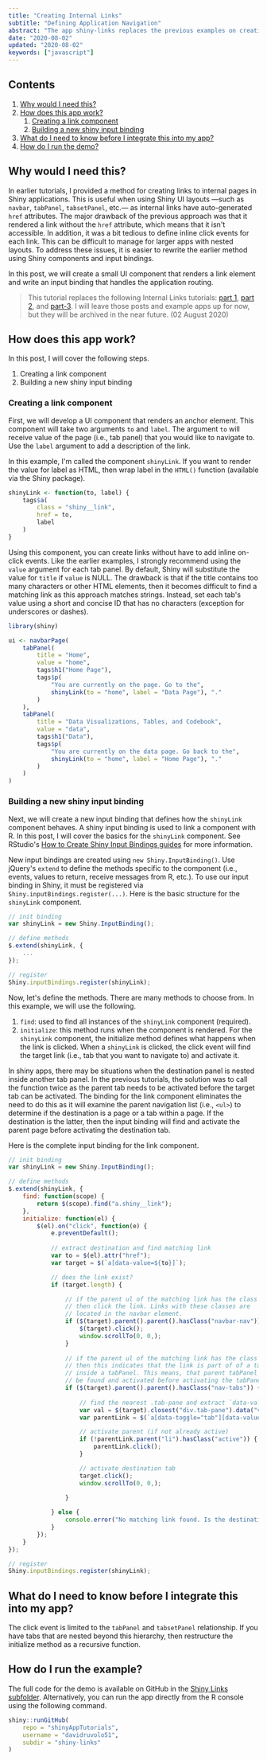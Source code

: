 ```yaml
---
title: "Creating Internal Links"
subtitle: "Defining Application Navigation"
abstract: "The app shiny-links replaces the previous examples on creating links to tabs and panels in shiny apps. I rewrote the previous method using a functional component and a Shiny Input Binding."
date: "2020-08-02"
updated: "2020-08-02"
keywords: ["javascript"]
---
```


## Contents

1. [Why would I need this?](#about)
2. [How does this app work?](#work)
    1. [Creating a link component](#work-ui-component)
    2. [Building a new shiny input binding](#work-js-binding)
3. [What do I need to know before I integrate this into my app?](#know)
4. [How do I run the demo?](#run)

<!-- endexcerpt -->

<span id="about" />

## Why would I need this?

In earlier tutorials, I provided a method for creating links to internal pages in Shiny applications. This is useful when using Shiny UI layouts &mdash;such as `navbar`, `tabPanel`, `tabsetPanel`, etc.&mdash; as internal links have auto-generated `href` attributes. The major drawback of the previous approach was that it rendered a link without the `href` attribute, which means that it isn't accessible. In addition, it was a bit tedious to define inline click events for each link. This can be difficult to manage for larger apps with nested layouts. To address these issues, it is easier to rewrite the earlier method using Shiny components and input bindings.

In this post, we will create a small UI component that renders a link element and write an input binding that handles the application routing.

> This tutorial replaces the following Internal Links tutorials: [part 1](../internal-links-a/), [part 2](../internal-links-b/), and [part-3](../internal-links-b/). I will leave those posts and example apps up for now, but they will be archived in the near future. (02 August 2020)

<span id="work" />

## How does this app work?

In this post, I will cover the following steps.

1. Creating a link component
2. Building a new shiny input binding

<span id = "work-ui-component" />

### Creating a link component

First, we will develop a UI component that renders an anchor element. This component will take two arguments `to` and `label`. The argument `to` will receive value of the page (i.e., tab panel) that you would like to navigate to. Use the `label` argument to add a description of the link.

In this example, I'm called the component `shinyLink`. If you want to render the value for label as HTML, then wrap label in the `HTML()` function (available via the Shiny package).

```r
shinyLink <- function(to, label) {
    tags$a(
        class = "shiny__link",
        href = to,
        label
    )
}
```

Using this component, you can create links without have to add inline on-click events. Like the earlier examples, I strongly recommend using the `value` argument for each tab panel. By default, Shiny will substitute the value for `title` if `value` is NULL. The drawback is that if the title contains too many characters or other HTML elements, then it becomes difficult to find a matching link as this approach matches strings. Instead, set each tab's value using a short and concise ID that has no characters (exception for underscores or dashes).

```r
library(shiny)

ui <- navbarPage(
    tabPanel(
        title = "Home",
        value = "home",
        tags$h1("Home Page"),
        tags$p(
            "You are currently on the page. Go to the",
            shinyLink(to = "home", label = "Data Page"), "."
        )
    ),
    tabPanel(
        title = "Data Visualizations, Tables, and Codebook",
        value = "data",
        tags$h1("Data"),
        tags$p(
            "You are currently on the data page. Go back to the",
            shinyLink(to = "home", label = "Home Page"), "."
        )
    )
)
```

<span id = "work-js-binding" />

### Building a new shiny input binding

Next, we will create a new input binding that defines how the `shinyLink` component behaves. A shiny input binding is used to link a component with R. In this post, I will cover the basics for the `shinyLink` component. See RStudio's [How to Create Shiny Input Bindings guides](https://shiny.rstudio.com/articles/js-custom-input.html) for more information.

New input bindings are created using `new Shiny.InputBinding()`. Use jQuery's `extend` to define the methods specific to the component (i.e., events, values to return, receive messages from R, etc.). To use our input binding in Shiny, it must be registered via `Shiny.inputBindings.register(...)`. Here is the basic structure for the `shinyLink` component.

```js
// init binding
var shinyLink = new Shiny.InputBinding();

// define methods
$.extend(shinyLink, {
    ...
});

// register
Shiny.inputBindings.register(shinyLink);
```

Now, let's define the methods. There are many methods to choose from. In this example, we will use the following.

1. `find`: used to find all instances of the `shinyLink` component (required).
2. `initialize`: this method runs when the component is rendered. For the `shinyLink` component, the initialize method defines what happens when the link is clicked. When a `shinyLink` is clicked, the click event will find the target link (i.e., tab that you want to navigate to) and activate it. 

In shiny apps, there may be situations when the destination panel is nested inside another tab panel. In the previous tutorials, the solution was to call the function twice as the parent tab needs to be activated before the target tab can be activated. The binding for the link component eliminates the need to do this as it will examine the parent navigation list (i.e., `<ul>`) to determine if the destination is a page or a tab within a page. If the destination is the latter, then the input binding will find and activate the parent page before activating the destination tab.

Here is the complete input binding for the link component.

```js
// init binding
var shinyLink = new Shiny.InputBinding();

// define methods
$.extend(shinyLink, {
    find: function(scope) {
        return $(scope).find("a.shiny__link");
    },
    initialize: function(el) {
        $(el).on("click", function(e) {
            e.preventDefault();
            
            // extract destination and find matching link
            var to = $(el).attr("href");
            var target = $(`a[data-value=${to}]`);

            // does the link exist?
            if (target.length) {

                // if the parent ul of the matching link has the class `.navbar-nav`,
                // then click the link. Links with these classes are
                // located in the navbar element.
                if ($(target).parent().parent().hasClass("navbar-nav")) {
                    $(target).click();
                    window.scrollTo(0, 0,);
                }
                
                // if the parent ul of the matching link has the class `.nav-tabs`,
                // then this indicates that the link is part of of a tabSetPanel
                // inside a tabPanel. This means, that parent tabPanel must
                // be found and activated before activating the tabPanel.
                if ($(target).parent().parent().hasClass("nav-tabs")) {
                    
                    // find the nearest .tab-pane and extract `data-value`
                    var val = $(target).closest("div.tab-pane").data("value");
                    var parentLink = $(`a[data-toggle="tab"][data-value="${val}"]`);

                    // activate parent (if not already active)
                    if (!parentLink.parent("li").hasClass("active")) {
                        parentLink.click();
                    }

                    // activate destination tab
                    target.click();
                    window.scrollTo(0, 0,);

                }
                
            } else {
                console.error("No matching link found. Is the destination correct?");
            }
        });
    }
});

// register
Shiny.inputBindings.register(shinyLink);
```

<span id="know" />

## What do I need to know before I integrate this into my app?

The click event is limited to the `tabPanel` and `tabsetPanel` relationship. If you have tabs that are nested beyond this hierarchy, then restructure the initialize method as a recursive function.

<span id="run" />

## How do I run the example?

The full code for the demo is available on GitHub in the [Shiny Links subfolder](https://github.com/davidruvolo51/shinyAppTutorials/tree/prod/shiny-links). Alternatively, you can run the app directly from the R console using the following command.

```r
shiny::runGitHub(
    repo = "shinyAppTutorials",
    username = "davidruvolo51",
    subdir = "shiny-links"
)
```
